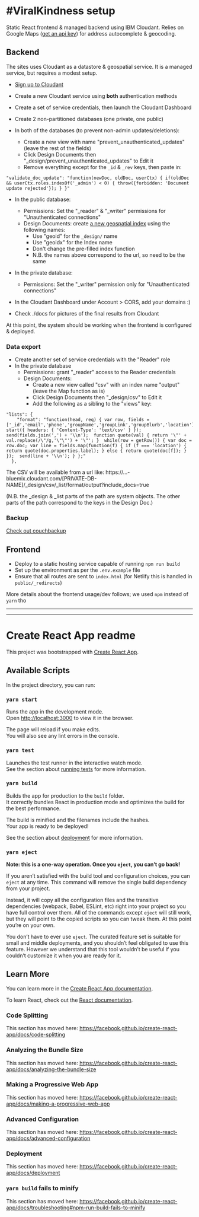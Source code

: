 # #ViralKindness setup

Static React frontend & managed backend using IBM Cloudant. Relies on Google Maps ([get an api key](https://developers.google.com/maps/documentation/javascript/get-api-key)) for address autocomplete & geocoding.

## Backend

The sites uses Cloudant as a datastore & geospatial service.  It is a managed service, but requires a modest setup.

- [Sign up to Cloudant](https://developer.ibm.com/clouddataservices/docs/compose/cloudant/get-started/)
- Create a new Cloudant service using **both** authentication methods
- Create a set of service credentials, then launch the Cloudant Dashboard
- Create 2 non-partitioned databases (one private, one public)

- In both of the databases (to prevent non-admin updates/deletions):
  - Create a new view with name "prevent_unauthenticated_updates" (leave the rest of the fields)
  - Click Design Documents then "_design/prevent_unauthenticated_updates" to Edit it
  - Remove everything except for the `_id` & `_rev` keys, then paste in:

```
"validate_doc_update": "function(newDoc, oldDoc, userCtx) { if(oldDoc && userCtx.roles.indexOf('_admin') < 0) { throw({forbidden: 'Document update rejected'}); } }"
```

- In the public database:
  - Permissions: Set the "_reader" & "_writer" permissions for "Unauthenticated connections"
  - Design Documents: create [a new geospatial index](https://developer.ibm.com/clouddataservices/docs/compose/cloudant/cloudant-geospatial/) using the following names:
    - Use "geoid" for the `_design/` name
    - Use "geoidx" for the Index name
    - Don't change the pre-filled index function
    - N.B. the names above correspond to the url, so need to be the same

- In the private database:
  - Permissions: Set the "_writer" permission only for "Unauthenticated connections"


- In the Cloudant Dashboard under Account > CORS, add your domains :)
- Check ./docs for pictures of the final results from Cloudant

At this point, the system should be working when the frontend is configured & deployed.

### Data export

- Create another set of service credentials with the "Reader" role
- In the private database
  - Permissions: grant "_reader" access to the Reader credentials
  - Design Documents:
    - Create a new view called "csv" with an index name "output" (leave the Map function as is)
    - Click Design Documents then "_design/csv" to Edit it
    - Add the following as a sibling to the "views" key:

```
"lists": {
    "format": "function(head, req) { var row, fields = ['_id','email','phone','groupName','groupLink','groupBlurb','location'];  start({ headers: { 'Content-Type': 'text/csv' } });  send(fields.join(',') + '\\n');  function quote(val) { return '\"' + val.replace(/\"/g,'\"\"') + '\"'; }  while(row = getRow()) { var doc = row.doc; var line = fields.map(function(f) { if (f === 'location') { return quote(doc.properties.label); } else { return quote(doc[f]); } });  send(line + '\\n'); } };"
  },
```

The CSV will be available from a url like: https://...-bluemix.cloudant.com/[PRIVATE-DB-NAME]/_design/csv/_list/format/output?include_docs=true

(N.B. the _design & _list parts of the path are system objects. The other parts of the path correspond to the keys in the Design Doc.)



### Backup

[Check out couchbackup](https://www.npmjs.com/package/@cloudant/couchbackup)

## Frontend

- Deploy to a static hosting service capable of running `npm run build`
- Set up the environment as per the `.env.example` file
- Ensure that all routes are sent to `index.html` (for Netlify this is handled in `public/_redirects`)

More details about the frontend usage/dev follows; we used `npm` instead of `yarn` tho

<hr><hr>

# Create React App readme

This project was bootstrapped with [Create React App](https://github.com/facebook/create-react-app).

## Available Scripts

In the project directory, you can run:

### `yarn start`

Runs the app in the development mode.<br />
Open [http://localhost:3000](http://localhost:3000) to view it in the browser.

The page will reload if you make edits.<br />
You will also see any lint errors in the console.

### `yarn test`

Launches the test runner in the interactive watch mode.<br />
See the section about [running tests](https://facebook.github.io/create-react-app/docs/running-tests) for more information.

### `yarn build`

Builds the app for production to the `build` folder.<br />
It correctly bundles React in production mode and optimizes the build for the best performance.

The build is minified and the filenames include the hashes.<br />
Your app is ready to be deployed!

See the section about [deployment](https://facebook.github.io/create-react-app/docs/deployment) for more information.

### `yarn eject`

**Note: this is a one-way operation. Once you `eject`, you can’t go back!**

If you aren’t satisfied with the build tool and configuration choices, you can `eject` at any time. This command will remove the single build dependency from your project.

Instead, it will copy all the configuration files and the transitive dependencies (webpack, Babel, ESLint, etc) right into your project so you have full control over them. All of the commands except `eject` will still work, but they will point to the copied scripts so you can tweak them. At this point you’re on your own.

You don’t have to ever use `eject`. The curated feature set is suitable for small and middle deployments, and you shouldn’t feel obligated to use this feature. However we understand that this tool wouldn’t be useful if you couldn’t customize it when you are ready for it.

## Learn More

You can learn more in the [Create React App documentation](https://facebook.github.io/create-react-app/docs/getting-started).

To learn React, check out the [React documentation](https://reactjs.org/).

### Code Splitting

This section has moved here: https://facebook.github.io/create-react-app/docs/code-splitting

### Analyzing the Bundle Size

This section has moved here: https://facebook.github.io/create-react-app/docs/analyzing-the-bundle-size

### Making a Progressive Web App

This section has moved here: https://facebook.github.io/create-react-app/docs/making-a-progressive-web-app

### Advanced Configuration

This section has moved here: https://facebook.github.io/create-react-app/docs/advanced-configuration

### Deployment

This section has moved here: https://facebook.github.io/create-react-app/docs/deployment

### `yarn build` fails to minify

This section has moved here: https://facebook.github.io/create-react-app/docs/troubleshooting#npm-run-build-fails-to-minify

